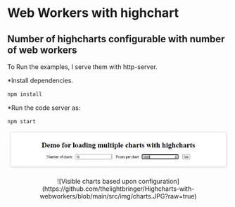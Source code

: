 # Web Workers with highchart
## Number of highcharts configurable with number of web workers

To Run the examples, I serve them with http-server.

*Install dependencies.
```bash
npm install
```
*Run the code server as:
```
npm start
```
<p align="center">
  <img src="./src/img/config-menu.jpg" alt="Main configuration box" width="738">
</p>


<p align="center">
  ![Visible charts based upon configuration](https://github.com/thelightbringer/Highcharts-with-webworkers/blob/main/src/img/charts.JPG?raw=true)
</p>

